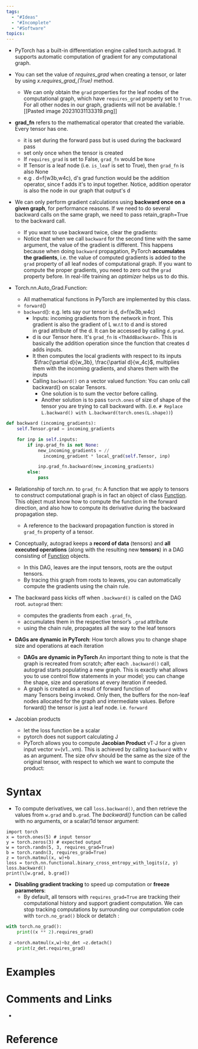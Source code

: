 ```yaml
---
tags:
  - "#Ideas"
  - "#Incomplete"
  - "#Software"
topics:
---
```

- PyTorch has a built-in differentiation engine called torch.autograd. It supports automatic computation of gradient for any computational graph.
- You can set the value of *requires_grad* when creating a tensor, or later by using *x.requires_grad_(True)* method.
	- We can only obtain the `grad` properties for the leaf nodes of the computational graph, which have `requires_grad` property set to `True`. For all other nodes in our graph, gradients will not be available.
    ![[Pasted image 20231031133319.png]]


- **grad_fn** refers to the mathematical operator that created the variable. Every tensor has one.
	- it is set during the forward pass but is used during the backward pass
	- set only once when the tensor is created
	- If `requires_grad` is set to False, `grad_fn` would be `None`
	- If Tensor is a leaf node (i.e. `is_leaf` is set to True), then `grad_fn` is also None
	- e.g . d=f(w3b,w4c), d's grad function would be the addition operator, since f adds it's to input together. Notice, addition operator is also the node in our graph that output's d
- We can only perform gradient calculations using **backward once on a given graph**, for performance reasons. If we need to do several backward calls on the same graph, we need to pass retain_graph=True to the backward call.
	- If you want to use backward twice, clear the gradients:
	- Notice that when we call `backward` for the second time with the same argument, the value of the gradient is different. This happens because when doing `backward` propagation, PyTorch **accumulates the gradients**, i.e. the value of computed gradients is added to the `grad` property of all leaf nodes of computational graph. If you want to compute the proper gradients, you need to zero out the `grad` property before. In real-life training an _optimizer_ helps us to do this.
    
- Torch.nn.Auto_Grad.Function:
	- All mathematical functions in PyTorch are implemented by this class.
	- `forward`() 
	- `backward`(): e.g. lets say our tensor is d, d=f(w3b,w4c)
		- Inputs: incoming gradients from the network in front. This gradient is also the gradient of L w.r.t to d and is stored in grad attribute of the d. It can be accessed by calling `d.grad`.
		- d is our Tensor here. It's `grad_fn` is `<ThAddBackward>`. This is basically the addition operation since the function that creates d adds inputs.
		- It then computes the local gradients with respect to its inputs  $\frac{\partial d}{w_3b}, \frac{\partial d}{w_4c}$, multiplies them with the incoming gradients, and shares them with the inputs
		- Calling `backward()` on a vector valued function: You can onlu call backward() on scalar Tensors. 
			- One solution is to sum the vector before calling. 
			- Another solution is to pass `torch.ones` of size of shape of the tensor you are trying to call backward with. (i.e. `# Replace L.backward() with L.backward(torch.ones(L.shape))`)
```python
def backward (incoming_gradients):
	self.Tensor.grad = incoming_gradients

	for inp in self.inputs:
		if inp.grad_fn is not None:
			new_incoming_gradients = //
			  incoming_gradient * local_grad(self.Tensor, inp)

			inp.grad_fn.backward(new_incoming_gradients)
		else:
			pass
```

 - Relationship of torch.nn. to `grad_fn`: A function that we apply to tensors to construct computational graph is in fact an object of class [Function](https://pytorch.org/docs/stable/autograd.html#torch.autograd.Function). This object must know how to compute the function in the forward direction, and also how to compute its derivative during the backward propagation step.
    - A reference to the backward propagation function is stored in `grad_fn` property of a tensor.
- Conceptually, autograd keeps a **record of data** (tensors) and **all executed operations** (along with the resulting new **tensors**) in a DAG consisting of [Function](https://pytorch.org/docs/stable/autograd.html#torch.autograd.Function) objects.
    - In this DAG, leaves are the input tensors, roots are the output tensors.
    - By tracing this graph from roots to leaves, you can automatically compute the gradients using the chain rule.
- The backward pass kicks off when `.backward()` is called on the DAG root. `autograd` then:
    - computes the gradients from each `.grad_fn`,
    - accumulates them in the respective tensor’s `.grad` attribute
    - using the chain rule, propagates all the way to the leaf tensors
- **DAGs are dynamic in PyTorch**: How torch allows you to change shape size and operations at each iteration
    - **DAGs are dynamic in PyTorch** An important thing to note is that the graph is recreated from scratch; after each `.backward()` call, autograd starts populating a new graph. This is exactly what allows you to use control flow statements in your model; you can change the shape, size and operations at every iteration if needed.
    - A graph is created as a result of forward function of many Tensors being invoked. Only then, the buffers for the non-leaf nodes allocated for the graph and intermediate values. Before forward() the tensor is just a leaf node.
i.e. `forward` 

- Jacobian products
    - let the loss function be a scalar
    - pytorch does not support calculating J
    - PyTorch allows you to compute **Jacobian Product** vT⋅J for a given input vector v=(v1…vm). This is achieved by calling `backward` with v as an argument. The size ofvv should be the same as the size of the original tensor, with respect to which we want to compute the product:
# Syntax

- To compute derivatives, we call `loss.backward()`, and then retrieve the values from `w.grad` and `b.grad`. The *backward()* function can be called with no arguments, or a scalar/1d tensor argument:
```
import torch
x = torch.ones(5) # input tensor 
y = torch.zeros(3) # expected output 
w = torch.randn(5, 3, requires_grad=True) 
b = torch.randn(3, requires_grad=True) 
z = torch.matmul(x, w)+b 
loss = torch.nn.functional.binary_cross_entropy_with_logits(z, y)
loss.backward() 
print(\[w.grad, b.grad])
```
    

- **Disabling gradient tracking** to speed up computation or **freeze parameters**:
    - By default, all tensors with `requires_grad=True` are tracking their computational history and support gradient computation. We can stop tracking computations by surrounding our computation code with `torch.no_grad()` block or detatch :
```python
with torch.no_grad():
    print((x ** 2).requires_grad)

 z =torch.matmul(x,w)+bz_det =z.detach()
    print(z_det.requires_grad)
```
  
# Examples

# Comments and Links
- 
# Reference